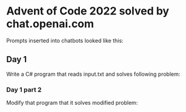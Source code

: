 # Advent of Code 2022 solved by chat.openai.com

Prompts inserted into chatbots looked like this:

## Day 1

Write a C# program that reads input.txt and solves following problem:

<aoc assignment text with backticks added around example data>

### Day 1 part 2

Modify that program that it solves modified problem:

<aoc assignment text>

